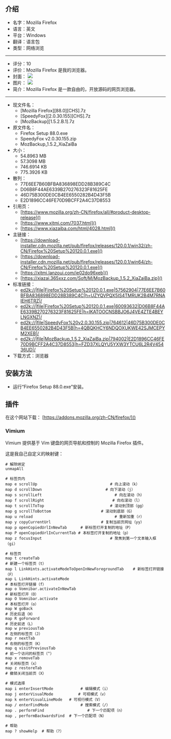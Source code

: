 ## 介绍

* 名字：Mozilla Firefox
* 语言：英文
* 平台：Windows
* 翻译：语言包
* 类型：网络浏览
---
* 评分：10
* 评价：Mozilla Firefox 是我的浏览器。
* 封面：
![](https://alist.linmoumoulinny.top/p/Webdav/VPS/Storages/Mozilla%20Firefox/2043717329.1.jpg)
* 图片：
![](https://alist.linmoumoulinny.top/p/Webdav/VPS/Storages/Mozilla%20Firefox/PixPin_2025-04-21_00-45-09.jpg)
* 简介：Mozilla Firefox 是一款自由的，开放源码的网页浏览器。
---
* 现文件名：
	* \[Mozilla Firefox]\[88.0]\[CHS].7z
	* \[SpeedyFox]\[2.0.30.155]\[CHS].7z
	* \[MozBackup]\[1.5.2.B.1].7z
* 原文件名：
	* Firefox Setup 88.0.exe
	* SpeedyFox v2.0.30.155.zip
	* MozBackup_1.5.2_XiaZaiBa
* 大小：
	* 54.8963 MB
	* 57.3098 MB
	* 746.6914 KB
	* 775.3926 KB
* 散列：
	* 77E6EE7B60BFBA836898EDD28B389C4C
	* D06B8F44AE6339B270276323F81625FE
	* 46D75B300DE0CB4EE6550282B4D43F5B
	* E2D1896CC46FE70D9BCFF2A4C37D8553
* 引用页：
	* [https://www.mozilla.org/zh-CN/firefox/all/#product-desktop-release]()
	* [https://www.xitmi.com/7037.html]()
	* [https://www.xiazaiba.com/html/4028.html]()
* 主链接：
	* [https://download-installer.cdn.mozilla.net/pub/firefox/releases/120.0.1/win32/zh-CN/Firefox%20Setup%20120.0.1.exe]()
	* [https://download-installer.cdn.mozilla.net/pub/firefox/releases/120.0.1/win64/zh-CN/Firefox%20Setup%20120.0.1.exe]()
	* [https://xitmi.lanzoui.com/ie02do96xeb]()
	* [https://xiazai.365xxz.com/Soft/M/MozBackup_1.5.2_XiaZaiBa.zip]()
* 标准链接：
	* [ed2k://|file|Firefox%20Setup%20120.0.1.exe|57562904|77E6EE7B60BFBA836898EDD28B389C4C|h=UZYQVPQX5IS4TMRUK2B4M7RNAIEH6TRZ|/]()
	* [ed2k://|file|Firefox%20Setup%20120.0.1.exe|60093632|D06B8F44AE6339B270276323F81625FE|h=IKATOOCNSBBJO6J4VE4ZTE4BEYLNGXNZ|/]()
	* [ed2k://|file|SpeedyFox%20v2.0.30.155.zip|764612|46D75B300DE0CB4EE6550282B4D43F5B|h=4QBQKHCY6NDQOXUKWE42SJMCEPYM2XEB|/]()
	* [ed2k://|file|MozBackup_1.5.2_XiaZaiBa.zip|794002|E2D1896CC46FE70D9BCFF2A4C37D8553|h=FZD37XLQYU5YXW3YTCU6L2R4V45436UD|/]()
* 下载方式：浏览器

## 安装方法

* 运行“Firefox Setup 88.0.exe”安装。

## 插件

在这个网站下载：
[https://addons.mozilla.org/zh-CN/firefox/]()

### Vimium

Vimium 提供基于 Vim 键盘的网页导航和控制的 Mozilla Firefox 插件。

这是我自己自定义的映射键：

```
# 解除绑定
unmapAll

# 标签页内
map e scrollUp                                # 向上滚动（k）
map d scrollDown                            # 向下滚动（j）
map s scrollLeft                                # 向左滚动（h）
map f scrollRight                              # 向右滚动（l）
map t scrollToTop                             # 滚动到顶部（gg）
map g scrollToBottom                      # 滚动到底部（G）
map u reload                                    # 重新加重（r）
map y copyCurrentUrl                      # 复制当前页网址（yy）
map p openCopiedUrlInNewTab      # 新标签打开复制的地址（P）
map P openCopiedUrlInCurrentTab # 本标签打开复制的地址（p）
map z focusInput                              # 聚焦到第一个文本输入框（gi）

# 标签页
map t createTab                                                                        # 新建一个标签页（t）
map l LinkHints.activateModeToOpenInNewForegroundTab    # 新标签打开链接（F）
map L LinkHints.activateMode                                                  # 本标签打开链接（f）
map o Vomnibar.activateInNewTab                                           # 新标签打开（O）
map O Vomnibar.activate                                                          # 本标签打开（o）
map W goBack                                                                          # 历史后退（H）
map R goForward                                                                      # 历史前进（L）
map w previousTab                                                                   # 左侧的标签页（J）
map r nextTab                                                                           # 右侧的标签页（K）
map q visitPreviousTab                                                             # 前一个访问的标签页（^）
map x removeTab                                                                     # 关闭标签页（x）
map z restoreTab                                                                      # 撤销关闭当前页（X）

# 模式选择
map i enterInsertMode            # 编辑模式（i）
map j enterVisualMode           # 可视模式（v）
map k enterVisualLineMode   # 可视行模式（V）
map / enterFindMode              # 搜索模式（/）
map . performFind                   # 下一个匹配项（n）
map , performBackwardsFind  # 下一个匹配项（N）

# 帮助
map ? showHelp  # 帮助（?）
```

